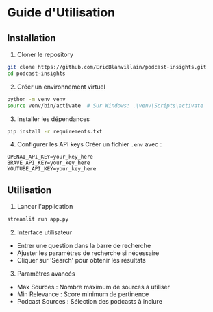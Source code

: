 # Guide d'Utilisation

## Installation

1. Cloner le repository
```bash
git clone https://github.com/EricBlanvillain/podcast-insights.git
cd podcast-insights
```

2. Créer un environnement virtuel
```bash
python -m venv venv
source venv/bin/activate  # Sur Windows: .\venv\Scripts\activate
```

3. Installer les dépendances
```bash
pip install -r requirements.txt
```

4. Configurer les API keys
Créer un fichier `.env` avec :
```
OPENAI_API_KEY=your_key_here
BRAVE_API_KEY=your_key_here
YOUTUBE_API_KEY=your_key_here
```

## Utilisation

1. Lancer l'application
```bash
streamlit run app.py
```

2. Interface utilisateur
- Entrer une question dans la barre de recherche
- Ajuster les paramètres de recherche si nécessaire
- Cliquer sur 'Search' pour obtenir les résultats

3. Paramètres avancés
- Max Sources : Nombre maximum de sources à utiliser
- Min Relevance : Score minimum de pertinence
- Podcast Sources : Sélection des podcasts à inclure